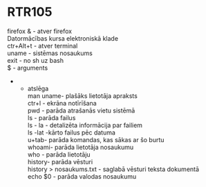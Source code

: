 # RTR105
firefox & - atver firefox  
Datormācības kursa elektroniskā klade    
ctr+Alt+t - atver terminal  
uname - sistēmas nosaukums  
exit - no sh uz bash  
$ - arguments  
- - atslēga  
man uname- plašāks lietotāja apraksts  
ctr+l - ekrāna notīrīšana  
pwd - parāda atrašanās vietu sistēmā  
ls - parāda failus  
ls - la - detalizēta informācija par failiem  
ls -lat -kārto failus pēc datuma  
u+tab- parāda komandas, kas sākas ar šo burtu  
whoami- parāda lietotāja nosaukumu  
who - parāda lietotāju  
history- parāda vēsturi  
history > nosaukums.txt - saglabā vēsturi teksta dokumentā  
echo $0 - parāda valodas nosaukumu

